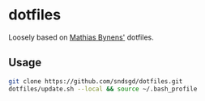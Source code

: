 # dotfiles

Loosely based on [Mathias Bynens'](https://github.com/mathiasbynens/dotfiles) dotfiles.

## Usage

```bash
git clone https://github.com/sndsgd/dotfiles.git
dotfiles/update.sh --local && source ~/.bash_profile
```

